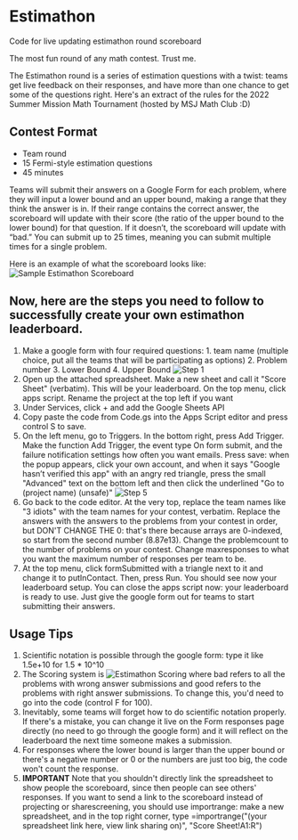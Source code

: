 # Estimathon
Code for live updating estimathon round scoreboard

The most fun round of any math contest. Trust me. 

The Estimathon round is a series of estimation questions with a twist: teams get live feedback on their responses, and have more than one chance to get some of the questions right. Here's an extract of the rules for the 2022 Summer Mission Math Tournament (hosted by MSJ Math Club :D)

## Contest Format
* Team round
* 15 Fermi-style estimation questions
* 45 minutes


Teams will submit their answers on a Google Form for each problem, where they will input a lower bound and an upper bound, making a range that they think the answer is in. If their range contains the correct answer, the scoreboard will update with their score (the ratio of the upper bound to the lower bound) for that question. If it doesn’t, the scoreboard will update with “bad.” You can submit up to 25 times, meaning you can submit multiple times for a single problem. 

Here is an example of what the scoreboard looks like: 
![Sample Estimathon Scoreboard](https://i.ibb.co/PrJWKfM/Screenshot-2023-10-05-at-8-52-01-PM.png)


## Now, here are the steps you need to follow to successfully create your own estimathon leaderboard.

1. Make a google form with four required questions: 1. team name (multiple choice, put all the teams that will be participating as options) 2. Problem number 3. Lower Bound 4. Upper Bound 
![Step 1](https://i.ibb.co/MRX400M/Estimathon-step-1.png)
2. Open up the attached spreadsheet. Make a new sheet and call it "Score Sheet" (verbatim). This will be your leaderboard. On the top menu, click apps script. Rename the project at the top left if you want
3. Under Services, click + and add the Google Sheets API
4. Copy paste the code from Code.gs into the Apps Script editor and press control S to save. 
5. On the left menu, go to Triggers. In the bottom right, press Add Trigger. Make the function Add Trigger, the event type On form submit, and the failure notification settings how often you want emails. Press save: when the popup appears, click your own account, and when it says "Google hasn’t verified this app" with an angry red triangle, press the small "Advanced" text on the bottom left and then click the underlined "Go to (project name) (unsafe)"
![Step 5](https://i.ibb.co/9GC819m/step-5.png)
6. Go back to the code editor. At the very top, replace the team names like "3 idiots" with the team names for your contest, verbatim. Replace the answers with the answers to the problems from your contest in order, but DON'T CHANGE THE 0: that's there because arrays are 0-indexed, so start from the second number (8.87e13). Change the problemcount to the number of problems on your contest. Change maxresponses to what you want the maximum number of responses per team to be. 
7. At the top menu, click formSubmitted with a triangle next to it and change it to putInContact. Then, press Run. You should see now your leaderboard setup. You can close the apps script now: your leaderboard is ready to use. Just give the google form out for teams to start submitting their answers. 

## Usage Tips
1. Scientific notation is possible through the google form: type it like 1.5e+10 for 1.5 * 10^10
2. The Scoring system is ![Estimathon Scoring](https://i.ibb.co/Cn5Gs85/estimathon-score.png) where bad refers to all the problems with wrong answer submissions and good refers to the problems with right answer submissions. To change this, you'd need to go into the code (control F for 100). 
3. Inevitably, some teams will forget how to do scientific notation properly. If there's a mistake, you can change it live on the Form responses page directly (no need to go through the google form) and it will reflect on the leaderboard the next time someone makes a submission. 
4. For responses where the lower bound is larger than the upper bound or there's a negative number or 0 or the numbers are just too big, the code won't count the response. 
5. **IMPORTANT** Note that you shouldn't directly link the spreadsheet to show people the scoreboard, since then people can see others' responses. If you want to send a link to the scoreboard instead of projecting or sharescreening, you should use importrange: make a new spreadsheet, and in the top right corner, type =importrange("(your spreadsheet link here, view link sharing on)", "Score Sheet!A1:R")
